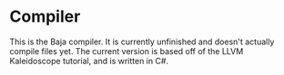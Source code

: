 # Compiler
This is the Baja compiler. It is currently unfinished and doesn't actually compile files yet. The current version is based off of the LLVM Kaleidoscope tutorial, and is written in C#.